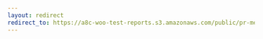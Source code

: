 ```yaml
---
layout: redirect
redirect_to: https://a8c-woo-test-reports.s3.amazonaws.com/public/pr-merge/43118/e2e/index.html
---
```

